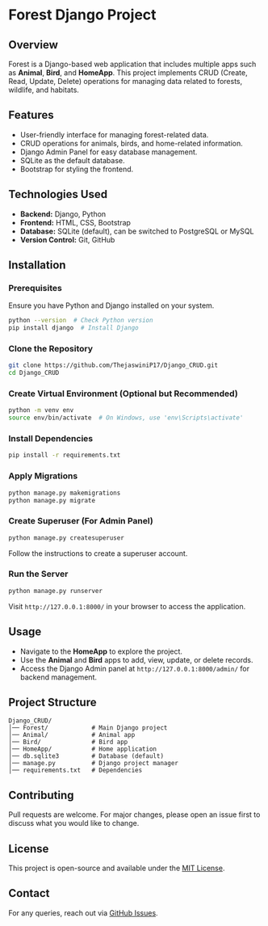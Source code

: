 # Forest Django Project

## Overview
Forest is a Django-based web application that includes multiple apps such as **Animal**, **Bird**, and **HomeApp**. This project implements CRUD (Create, Read, Update, Delete) operations for managing data related to forests, wildlife, and habitats.

## Features
- User-friendly interface for managing forest-related data.
- CRUD operations for animals, birds, and home-related information.
- Django Admin Panel for easy database management.
- SQLite as the default database.
- Bootstrap for styling the frontend.

## Technologies Used
- **Backend:** Django, Python
- **Frontend:** HTML, CSS, Bootstrap
- **Database:** SQLite (default), can be switched to PostgreSQL or MySQL
- **Version Control:** Git, GitHub

## Installation
### Prerequisites
Ensure you have Python and Django installed on your system.
```sh
python --version  # Check Python version
pip install django  # Install Django
```

### Clone the Repository
```sh
git clone https://github.com/ThejaswiniP17/Django_CRUD.git
cd Django_CRUD
```

### Create Virtual Environment (Optional but Recommended)
```sh
python -m venv env
source env/bin/activate  # On Windows, use 'env\Scripts\activate'
```

### Install Dependencies
```sh
pip install -r requirements.txt
```

### Apply Migrations
```sh
python manage.py makemigrations
python manage.py migrate
```

### Create Superuser (For Admin Panel)
```sh
python manage.py createsuperuser
```
Follow the instructions to create a superuser account.

### Run the Server
```sh
python manage.py runserver
```
Visit `http://127.0.0.1:8000/` in your browser to access the application.

## Usage
- Navigate to the **HomeApp** to explore the project.
- Use the **Animal** and **Bird** apps to add, view, update, or delete records.
- Access the Django Admin panel at `http://127.0.0.1:8000/admin/` for backend management.

## Project Structure
```
Django_CRUD/
│── Forest/            # Main Django project
│── Animal/            # Animal app
│── Bird/              # Bird app
│── HomeApp/           # Home application
│── db.sqlite3         # Database (default)
│── manage.py          # Django project manager
│── requirements.txt   # Dependencies
```

## Contributing
Pull requests are welcome. For major changes, please open an issue first to discuss what you would like to change.

## License
This project is open-source and available under the [MIT License](LICENSE).

## Contact
For any queries, reach out via [GitHub Issues](https://github.com/ThejaswiniP17/Django_CRUD/issues).

